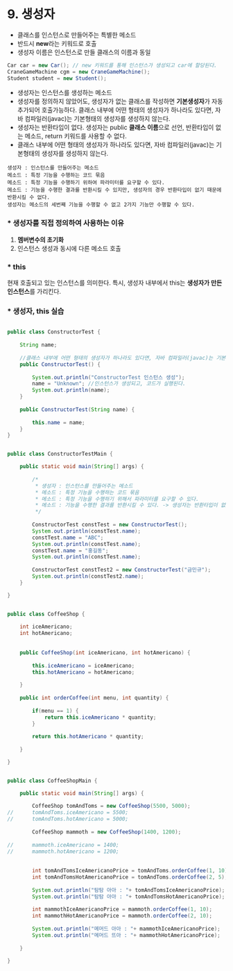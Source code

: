 # 9. 생성자

* 클래스를 인스턴스로 만들어주는 특별한 메소드
* 반드시 **new**라는 키워드로 호출
* 생성자 이름은 인스턴스로 만들 클래스의 이름과 동일

```java
Car car = new Car(); // new 키워드를 통해 인스턴스가 생성되고 car에 할당된다.
CraneGameMachine cgm = new CraneGameMachine();
Student student = new Student();
```
* 생성자는 인스턴스를 생성하는 메소드
* 생성자를 정의하지 않았어도,
  생성자가 없는 클래스를 작성하면 **기본생성자**가 자동추가되어 호출가능하다.
  클래스 내부에 어떤 형태의 생성자가 하나라도 있다면, 자바 컴파일러(javac)는 기본형태의 생성자를 생성하지 않는다.
* 생성자는 반환타입이 없다. 생성자는 public **클래스 이름**으로 선언, 반환타입이 없는 메소드, return 키워드를 사용할 수 없다.
* 클래스 내부에 어떤 형태의 생성자가 하나라도 있다면, 자바 컴파일러(javac)는 기본형태의 생성자를 생성하지 않는다.

```
생성자 : 인스턴스를 만들어주는 메소드
메소드 : 특정 기능을 수행하는 코드 묶음
메소드 : 특정 기능을 수행하기 위하여 파라미터를 요구할 수 있다.
메소드 : 기능을 수행한 결과를 반환시킬 수 있지만, 생성자의 경우 반환타입이 없기 때문에 반환시킬 수 없다.
생성자는 메소드의 세번째 기능을 수행할 수 없고 2가지 기능만 수행할 수 있다.
```

### * 생성자를 직접 정의하여 사용하는 이유
1. **멤버변수의 초기화**
2. 인스턴스 생성과 동시에 다른 메소드 호출

### * this 
현재 호출되고 있는 인스턴스를 의미한다. 특시, 생성자 내부에서 this는 **생성자가 만든 인스턴스**를 가리킨다.

### * 생성자, this 실습
```java

public class ConstructorTest {
	
	String name;
	
	//클래스 내부에 어떤 형태의 생성자가 하나라도 있다면, 자바 컴파일러(javac)는 기본형태의 생성자를 생성하지 않는다. 
	public ConstructorTest() {
		
		System.out.println("ConstructorTest 인스턴스 생성");
		name = "Unknown"; //인스턴스가 생성되고, 코드가 실행된다. 
		System.out.println(name);
	}
	
	public ConstructorTest(String name) {
	
		this.name = name;
	}
}
```

```java

public class ConstructorTestMain {

	public static void main(String[] args) {
		
		/*
		 * 생성자 : 인스턴스를 만들어주는 메소드
		 * 메소드 : 특정 기능을 수행하는 코드 묶음
		 * 메소드 : 특정 기능을 수행하기 위해서 파라미터를 요구할 수 있다.
		 * 메소드 : 기능을 수행한 결과를 반환시킬 수 있다. -> 생성자는 반환타입이 없기 때문에 반환시킬 수 없다. 위의 2가지 기능만 수행할 수 있다.
		 */
		
		ConstructorTest constTest = new ConstructorTest();
		System.out.println(constTest.name);
		constTest.name = "ABC";
		System.out.println(constTest.name);
		constTest.name = "홍길동";
		System.out.println(constTest.name);
		
		ConstructorTest constTest2 = new ConstructorTest("금민규");
		System.out.println(constTest2.name);
	}

}
```
```java

public class CoffeeShop {
	
	int iceAmericano;
	int hotAmericano;
	
	
	public CoffeeShop(int iceAmericano, int hotAmericano) {
		
		this.iceAmericano = iceAmericano;
		this.hotAmericano = hotAmericano;
		
	}
	
	public int orderCoffee(int menu, int quantity) {
		
		if(menu == 1) {
			return this.iceAmericano * quantity;
		}
		
		return this.hotAmericano * quantity;
		
	}

}

```

```java

public class CoffeeShopMain {

	public static void main(String[] args) {
		
		CoffeeShop tomAndToms = new CoffeeShop(5500, 5000);
//		tomAndToms.iceAmericano = 5500;
//		tomAndToms.hotAmericano = 5000;
		
		CoffeeShop mammoth = new CoffeeShop(1400, 1200);
		
//		mammoth.iceAmericano = 1400;
//		mammoth.hotAmericano = 1200;
		
		
		int tomAndTomsIceAmericanoPrice = tomAndToms.orderCoffee(1, 10);
		int tomAndTomsHotAmericanoPrice = tomAndToms.orderCoffee(2, 5);
		
		System.out.println("탐탐 아아 : "+ tomAndTomsIceAmericanoPrice);
		System.out.println("탐탐 아아 : "+ tomAndTomsHotAmericanoPrice);
		
		int mammothIceAmericanoPrice = mammoth.orderCoffee(1, 10);
		int mammothHotAmericanoPrice = mammoth.orderCoffee(2, 10);
		
		System.out.println("메머드 아아 : "+ mammothIceAmericanoPrice);
		System.out.println("메머드 뜨아 : "+ mammothHotAmericanoPrice);
		
	}

}

```


